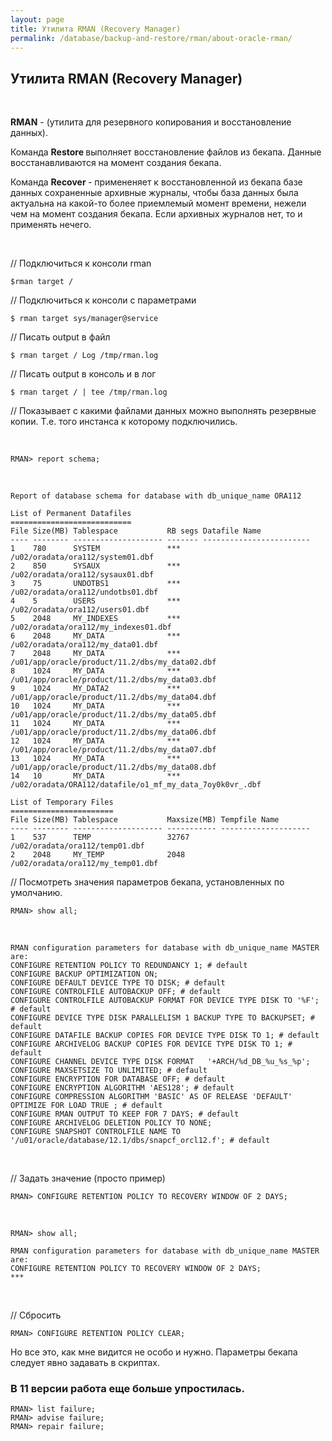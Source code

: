 ```yaml
---
layout: page
title: Утилита RMAN (Recovery Manager)
permalink: /database/backup-and-restore/rman/about-oracle-rman/
---
```



## Утилита RMAN (Recovery Manager)

<br/>

<strong>RMAN</strong> - (утилита для резервного копирования и восстановление данных).

Команда <strong>Restore </strong> выполняет восстановление файлов из бекапа. Данные восстанавливаются на момент создания бекапа.

Команда <strong>Recover </strong>- примененяет к восстановленной из бекапа базе данных сохраненные архивные журналы,
чтобы база данных была актуальна на какой-то более приемлемый момент времени, нежели чем на момент создания бекапа. Если архивных журналов нет, то и применять нечего.


<br/>

// Подключиться к консоли rman

    $rman target /

// Подключиться к консоли с параметрами

    $ rman target sys/manager@service


// Писать output в файл

    $ rman target / Log /tmp/rman.log


// Писать output в консоль и в лог

    $ rman target / | tee /tmp/rman.log


// Показывает с какими файлами данных можно выполнять резервные копии. Т.е. того инстанса к которому подключились.

<br/>

    RMAN> report schema;

<br/>

    Report of database schema for database with db_unique_name ORA112

    List of Permanent Datafiles
    ===========================
    File Size(MB) Tablespace           RB segs Datafile Name
    ---- -------- -------------------- ------- ------------------------
    1    780      SYSTEM               ***     /u02/oradata/ora112/system01.dbf
    2    850      SYSAUX               ***     /u02/oradata/ora112/sysaux01.dbf
    3    75       UNDOTBS1             ***     /u02/oradata/ora112/undotbs01.dbf
    4    5        USERS                ***     /u02/oradata/ora112/users01.dbf
    5    2048     MY_INDEXES           ***     /u02/oradata/ora112/my_indexes01.dbf
    6    2048     MY_DATA              ***     /u02/oradata/ora112/my_data01.dbf
    7    2048     MY_DATA              ***     /u01/app/oracle/product/11.2/dbs/my_data02.dbf
    8    1024     MY_DATA              ***     /u01/app/oracle/product/11.2/dbs/my_data03.dbf
    9    1024     MY_DATA2             ***     /u01/app/oracle/product/11.2/dbs/my_data04.dbf
    10   1024     MY_DATA              ***     /u01/app/oracle/product/11.2/dbs/my_data05.dbf
    11   1024     MY_DATA              ***     /u01/app/oracle/product/11.2/dbs/my_data06.dbf
    12   1024     MY_DATA              ***     /u01/app/oracle/product/11.2/dbs/my_data07.dbf
    13   1024     MY_DATA              ***     /u01/app/oracle/product/11.2/dbs/my_data08.dbf
    14   10       MY_DATA              ***     /u02/oradata/ORA112/datafile/o1_mf_my_data_7oy0k0vr_.dbf

    List of Temporary Files
    =======================
    File Size(MB) Tablespace           Maxsize(MB) Tempfile Name
    ---- -------- -------------------- ----------- --------------------
    1    537      TEMP                 32767       /u02/oradata/ora112/temp01.dbf
    2    2048     MY_TEMP              2048        /u02/oradata/ora112/my_temp01.dbf





// Посмотреть значения параметров бекапа, установленных по умолчанию.

    RMAN> show all;

<br/>

    RMAN configuration parameters for database with db_unique_name MASTER are:
    CONFIGURE RETENTION POLICY TO REDUNDANCY 1; # default
    CONFIGURE BACKUP OPTIMIZATION ON;
    CONFIGURE DEFAULT DEVICE TYPE TO DISK; # default
    CONFIGURE CONTROLFILE AUTOBACKUP OFF; # default
    CONFIGURE CONTROLFILE AUTOBACKUP FORMAT FOR DEVICE TYPE DISK TO '%F'; # default
    CONFIGURE DEVICE TYPE DISK PARALLELISM 1 BACKUP TYPE TO BACKUPSET; # default
    CONFIGURE DATAFILE BACKUP COPIES FOR DEVICE TYPE DISK TO 1; # default
    CONFIGURE ARCHIVELOG BACKUP COPIES FOR DEVICE TYPE DISK TO 1; # default
    CONFIGURE CHANNEL DEVICE TYPE DISK FORMAT   '+ARCH/%d_DB_%u_%s_%p';
    CONFIGURE MAXSETSIZE TO UNLIMITED; # default
    CONFIGURE ENCRYPTION FOR DATABASE OFF; # default
    CONFIGURE ENCRYPTION ALGORITHM 'AES128'; # default
    CONFIGURE COMPRESSION ALGORITHM 'BASIC' AS OF RELEASE 'DEFAULT' OPTIMIZE FOR LOAD TRUE ; # default
    CONFIGURE RMAN OUTPUT TO KEEP FOR 7 DAYS; # default
    CONFIGURE ARCHIVELOG DELETION POLICY TO NONE;
    CONFIGURE SNAPSHOT CONTROLFILE NAME TO '/u01/oracle/database/12.1/dbs/snapcf_orcl12.f'; # default


<br/>

// Задать значение (просто пример)

    RMAN> CONFIGURE RETENTION POLICY TO RECOVERY WINDOW OF 2 DAYS;

<br/>

    RMAN> show all;

    RMAN configuration parameters for database with db_unique_name MASTER are:
    CONFIGURE RETENTION POLICY TO RECOVERY WINDOW OF 2 DAYS;
    ***

<br/>


// Сбросить

    RMAN> CONFIGURE RETENTION POLICY CLEAR;


Но все это, как мне видится не особо и нужно.
Параметры бекапа следует явно задавать в скриптах.


### В 11 версии работа еще больше упростилась.

    RMAN> list failure;
    RMAN> advise failure;
    RMAN> repair failure;
